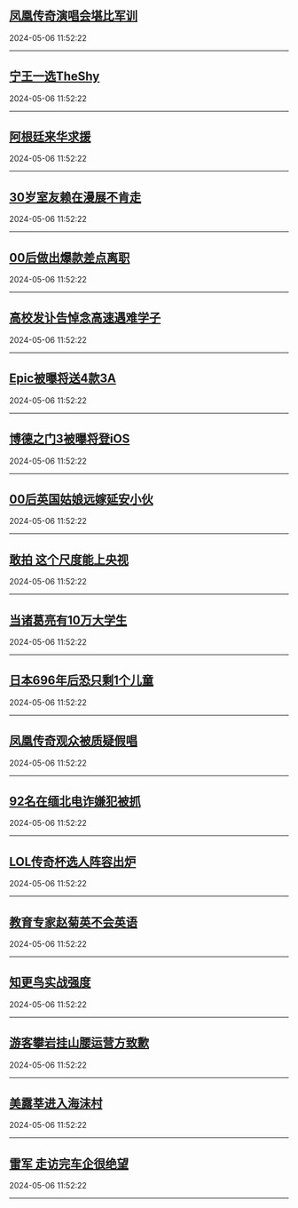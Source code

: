 ## [凤凰传奇演唱会堪比军训](https://search.bilibili.com/all?vt=36849326&keyword=%E5%87%A4%E5%87%B0%E4%BC%A0%E5%A5%87%E6%BC%94%E5%94%B1%E4%BC%9A%E5%A0%AA%E6%AF%94%E5%86%9B%E8%AE%AD&order=click)

2024-05-06 11:52:22

---
## [宁王一选TheShy](https://search.bilibili.com/all?vt=36849326&keyword=%E5%AE%81%E7%8E%8B%E4%B8%80%E9%80%89TheShy&order=click)

2024-05-06 11:52:22

---
## [阿根廷来华求援](https://search.bilibili.com/all?vt=36849326&keyword=%E9%98%BF%E6%A0%B9%E5%BB%B7%E6%9D%A5%E5%8D%8E%E6%B1%82%E6%8F%B4&order=click)

2024-05-06 11:52:22

---
## [30岁室友赖在漫展不肯走](https://search.bilibili.com/all?vt=36849326&keyword=30%E5%B2%81%E5%AE%A4%E5%8F%8B%E8%B5%96%E5%9C%A8%E6%BC%AB%E5%B1%95%E4%B8%8D%E8%82%AF%E8%B5%B0&order=click)

2024-05-06 11:52:22

---
## [00后做出爆款差点离职](https://search.bilibili.com/all?vt=36849326&keyword=00%E5%90%8E%E5%81%9A%E5%87%BA%E7%88%86%E6%AC%BE%E5%B7%AE%E7%82%B9%E7%A6%BB%E8%81%8C&order=click)

2024-05-06 11:52:22

---
## [高校发讣告悼念高速遇难学子](https://search.bilibili.com/all?vt=36849326&keyword=%E9%AB%98%E6%A0%A1%E5%8F%91%E8%AE%A3%E5%91%8A%E6%82%BC%E5%BF%B5%E9%AB%98%E9%80%9F%E9%81%87%E9%9A%BE%E5%AD%A6%E5%AD%90&order=click)

2024-05-06 11:52:22

---
## [Epic被曝将送4款3A](https://search.bilibili.com/all?vt=36849326&keyword=Epic%E8%A2%AB%E6%9B%9D%E5%B0%86%E9%80%814%E6%AC%BE3A&order=click)

2024-05-06 11:52:22

---
## [博德之门3被曝将登iOS](https://search.bilibili.com/all?vt=36849326&keyword=%E5%8D%9A%E5%BE%B7%E4%B9%8B%E9%97%A83%E8%A2%AB%E6%9B%9D%E5%B0%86%E7%99%BBiOS&order=click)

2024-05-06 11:52:22

---
## [00后英国姑娘远嫁延安小伙](https://search.bilibili.com/all?vt=36849326&keyword=00%E5%90%8E%E8%8B%B1%E5%9B%BD%E5%A7%91%E5%A8%98%E8%BF%9C%E5%AB%81%E5%BB%B6%E5%AE%89%E5%B0%8F%E4%BC%99&order=click)

2024-05-06 11:52:22

---
## [敢拍 这个尺度能上央视](https://search.bilibili.com/all?vt=36849326&keyword=%E6%95%A2%E6%8B%8D+%E8%BF%99%E4%B8%AA%E5%B0%BA%E5%BA%A6%E8%83%BD%E4%B8%8A%E5%A4%AE%E8%A7%86&order=click)

2024-05-06 11:52:22

---
## [当诸葛亮有10万大学生](https://search.bilibili.com/all?vt=36849326&keyword=%E5%BD%93%E8%AF%B8%E8%91%9B%E4%BA%AE%E6%9C%8910%E4%B8%87%E5%A4%A7%E5%AD%A6%E7%94%9F&order=click)

2024-05-06 11:52:22

---
## [日本696年后恐只剩1个儿童](https://search.bilibili.com/all?vt=36849326&keyword=%E6%97%A5%E6%9C%AC696%E5%B9%B4%E5%90%8E%E6%81%90%E5%8F%AA%E5%89%A91%E4%B8%AA%E5%84%BF%E7%AB%A5&order=click)

2024-05-06 11:52:22

---
## [凤凰传奇观众被质疑假唱](https://search.bilibili.com/all?vt=36849326&keyword=%E5%87%A4%E5%87%B0%E4%BC%A0%E5%A5%87%E8%A7%82%E4%BC%97%E8%A2%AB%E8%B4%A8%E7%96%91%E5%81%87%E5%94%B1&order=click)

2024-05-06 11:52:22

---
## [92名在缅北电诈嫌犯被抓](https://search.bilibili.com/all?vt=36849326&keyword=92%E5%90%8D%E5%9C%A8%E7%BC%85%E5%8C%97%E7%94%B5%E8%AF%88%E5%AB%8C%E7%8A%AF%E8%A2%AB%E6%8A%93&order=click)

2024-05-06 11:52:22

---
## [LOL传奇杯选人阵容出炉](https://search.bilibili.com/all?vt=36849326&keyword=LOL%E4%BC%A0%E5%A5%87%E6%9D%AF%E9%80%89%E4%BA%BA%E9%98%B5%E5%AE%B9%E5%87%BA%E7%82%89&order=click)

2024-05-06 11:52:22

---
## [教育专家赵菊英不会英语](https://search.bilibili.com/all?vt=36849326&keyword=%E6%95%99%E8%82%B2%E4%B8%93%E5%AE%B6%E8%B5%B5%E8%8F%8A%E8%8B%B1%E4%B8%8D%E4%BC%9A%E8%8B%B1%E8%AF%AD&order=click)

2024-05-06 11:52:22

---
## [知更鸟实战强度](https://search.bilibili.com/all?vt=36849326&keyword=%E7%9F%A5%E6%9B%B4%E9%B8%9F%E5%AE%9E%E6%88%98%E5%BC%BA%E5%BA%A6&order=click)

2024-05-06 11:52:22

---
## [游客攀岩挂山腰运营方致歉](https://search.bilibili.com/all?vt=36849326&keyword=%E6%B8%B8%E5%AE%A2%E6%94%80%E5%B2%A9%E6%8C%82%E5%B1%B1%E8%85%B0%E8%BF%90%E8%90%A5%E6%96%B9%E8%87%B4%E6%AD%89&order=click)

2024-05-06 11:52:22

---
## [美露莘进入海沫村](https://search.bilibili.com/all?vt=36849326&keyword=%E7%BE%8E%E9%9C%B2%E8%8E%98%E8%BF%9B%E5%85%A5%E6%B5%B7%E6%B2%AB%E6%9D%91&order=click)

2024-05-06 11:52:22

---
## [雷军 走访完车企很绝望](https://search.bilibili.com/all?vt=36849326&keyword=%E9%9B%B7%E5%86%9B+%E8%B5%B0%E8%AE%BF%E5%AE%8C%E8%BD%A6%E4%BC%81%E5%BE%88%E7%BB%9D%E6%9C%9B&order=click)

2024-05-06 11:52:22

---
